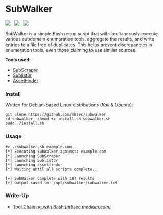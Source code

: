 # SubWalker
[![](https://img.shields.io/twitter/follow/m8sec?color=blue&label=Twitter&logo=twitter&style=plastic)](https://twitter.com/m8sec)&nbsp;&nbsp;
[![](https://img.shields.io/github/followers/m8sec?color=gray&label=GitHub&logo=github&style=plastic)](https://github.com/m8sec)&nbsp;&nbsp;
[![](https://img.shields.io/badge/Sponsor-GitHub-green?style=plastic&logo=github)](https://github.com/sponsors/m8sec)&nbsp;&nbsp;

SubWalker is a simple Bash recon script that will simultaneously execute various subdomain enumeration tools, aggregate the results, and write entries to a file free of duplicates. This helps prevent discrepancies in enumeration tools, even those claiming to use similar sources. 

**Tools used:**
* [SubScraper](https://github.com/m8sec/subscraper)
* [Sublist3r](https://github.com/aboul3la/Sublist3r)
* [AssetFinder](https://github.com/tomnomnom/assetfinder)

### Install
Written for Debian-based Linux distributions (*Kali* & *Ubuntu*):

```text
git clone https://github.com/m8sec/subwalker
cd subwalker; chmod +x install.sh subwalker.sh
sudo ./install.sh
```

### Usage
```text
#> ./subwalker.sh example.com
[*] Executing SubWalker against: example.com
[*] Launching SubScraper
[*] Launching Sublist3r
[*] Launching assetfinder
[*] Waiting until all scripts complete...

[+] SubWalker complete with 107 results
[+] Output saved to: /opt/subwalker/subwalker.txt
```

### Write-Up 
* [Tool Chaining with Bash *(m8sec.medium.com)*](https://infosecwriteups.com/intro-to-bug-bounty-automation-tool-chaining-with-bash-13e11348016f)

